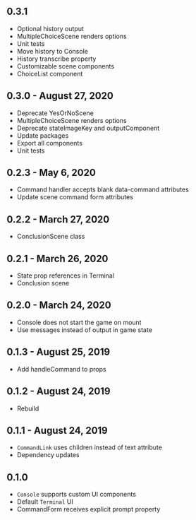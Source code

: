 ## 0.3.1
- Optional history output
- MultipleChoiceScene renders options
- Unit tests
- Move history to Console
- History transcribe property
- Customizable scene components
- ChoiceList component

## 0.3.0 - August 27, 2020
- Deprecate YesOrNoScene
- MultipleChoiceScene renders options
- Deprecate stateImageKey and outputComponent
- Update packages
- Export all components
- Unit tests

## 0.2.3 - May 6, 2020
- Command handler accepts blank data-command attributes
- Update scene command form attributes

## 0.2.2 - March 27, 2020
- ConclusionScene class

## 0.2.1 - March 26, 2020
- State prop references in Terminal
- Conclusion scene

## 0.2.0 - March 24, 2020
- Console does not start the game on mount
- Use messages instead of output in game state

## 0.1.3 - August 25, 2019
- Add handleCommand to props

## 0.1.2 - August 24, 2019
- Rebuild

## 0.1.1 - August 24, 2019
- `CommandLink` uses children instead of text attribute
- Dependency updates

## 0.1.0
- `Console` supports custom UI components
- Default `Terminal` UI
- CommandForm receives explicit prompt property
